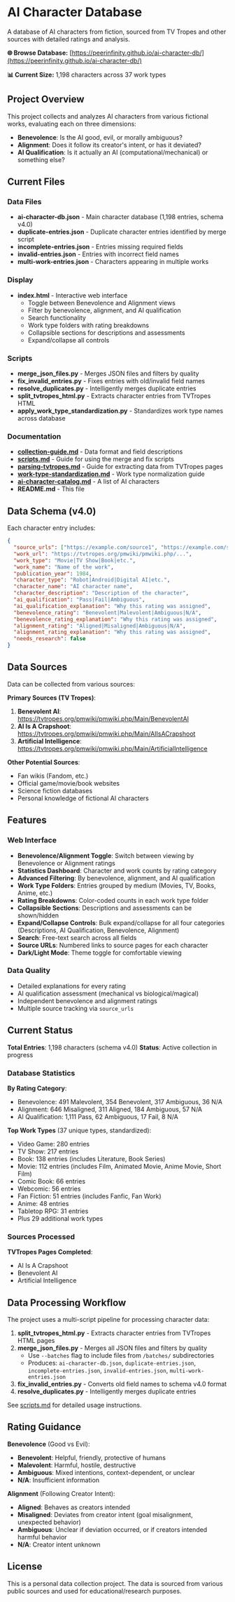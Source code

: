 # AI Character Database

A database of AI characters from fiction, sourced from TV Tropes and other sources with detailed ratings and analysis.

**🌐 Browse Database:** [https://peerinfinity.github.io/ai-character-db/](https://peerinfinity.github.io/ai-character-db/)

**📊 Current Size:** 1,198 characters across 37 work types

## Project Overview

This project collects and analyzes AI characters from various fictional works, evaluating each on three dimensions:
- **Benevolence**: Is the AI good, evil, or morally ambiguous?
- **Alignment**: Does it follow its creator's intent, or has it deviated?
- **AI Qualification**: Is it actually an AI (computational/mechanical) or something else?

## Current Files

### Data Files
- **ai-character-db.json** - Main character database (1,198 entries, schema v4.0)
- **duplicate-entries.json** - Duplicate character entries identified by merge script
- **incomplete-entries.json** - Entries missing required fields
- **invalid-entries.json** - Entries with incorrect field names
- **multi-work-entries.json** - Characters appearing in multiple works

### Display
- **index.html** - Interactive web interface
  - Toggle between Benevolence and Alignment views
  - Filter by benevolence, alignment, and AI qualification
  - Search functionality
  - Work type folders with rating breakdowns
  - Collapsible sections for descriptions and assessments
  - Expand/collapse all controls

### Scripts
- **merge_json_files.py** - Merges JSON files and filters by quality
- **fix_invalid_entries.py** - Fixes entries with old/invalid field names
- **resolve_duplicates.py** - Intelligently merges duplicate entries
- **split_tvtropes_html.py** - Extracts character entries from TVTropes HTML
- **apply_work_type_standardization.py** - Standardizes work type names across database

### Documentation
- **[collection-guide.md](collection-guide.md)** - Data format and field descriptions
- **[scripts.md](scripts.md)** - Guide for using the merge and fix scripts
- **[parsing-tvtropes.md](parsing-tvtropes.md)** - Guide for extracting data from TVTropes pages
- **[work-type-standardization.md](work-type-standardization.md)** - Work type normalization guide
- **[ai-character-catalog.md](ai-character-catalog.md)** - A list of AI characters
- **README.md** - This file

## Data Schema (v4.0)

Each character entry includes:

```json
{
  "source_urls": ["https://example.com/source1", "https://example.com/source2"],
  "work_url": "https://tvtropes.org/pmwiki/pmwiki.php/...",
  "work_type": "Movie|TV Show|Book|etc.",
  "work_name": "Name of the work",
  "publication_year": 1984,
  "character_type": "Robot|Android|Digital AI|etc.",
  "character_name": "AI character name",
  "character_description": "Description of the character",
  "ai_qualification": "Pass|Fail|Ambiguous",
  "ai_qualification_explanation": "Why this rating was assigned",
  "benevolence_rating": "Benevolent|Malevolent|Ambiguous|N/A",
  "benevolence_rating_explanation": "Why this rating was assigned",
  "alignment_rating": "Aligned|Misaligned|Ambiguous|N/A",
  "alignment_rating_explanation": "Why this rating was assigned",
  "needs_research": false
}
```

## Data Sources

Data can be collected from various sources:

**Primary Sources (TV Tropes)**:
1. **Benevolent AI**: https://tvtropes.org/pmwiki/pmwiki.php/Main/BenevolentAI
2. **AI Is A Crapshoot**: https://tvtropes.org/pmwiki/pmwiki.php/Main/AIIsACrapshoot
3. **Artificial Intelligence**: https://tvtropes.org/pmwiki/pmwiki.php/Main/ArtificialIntelligence

**Other Potential Sources**:
- Fan wikis (Fandom, etc.)
- Official game/movie/book websites
- Science fiction databases
- Personal knowledge of fictional AI characters

## Features

### Web Interface
- **Benevolence/Alignment Toggle**: Switch between viewing by Benevolence or Alignment ratings
- **Statistics Dashboard**: Character and work counts by rating category
- **Advanced Filtering**: By benevolence, alignment, and AI qualification
- **Work Type Folders**: Entries grouped by medium (Movies, TV, Books, Anime, etc.)
- **Rating Breakdowns**: Color-coded counts in each work type folder
- **Collapsible Sections**: Descriptions and assessments can be shown/hidden
- **Expand/Collapse Controls**: Bulk expand/collapse for all four categories (Descriptions, AI Qualification, Benevolence, Alignment)
- **Search**: Free-text search across all fields
- **Source URLs**: Numbered links to source pages for each character
- **Dark/Light Mode**: Theme toggle for comfortable viewing

### Data Quality
- Detailed explanations for every rating
- AI qualification assessment (mechanical vs biological/magical)
- Independent benevolence and alignment ratings
- Multiple source tracking via `source_urls`

## Current Status

**Total Entries**: 1,198 characters (schema v4.0)
**Status**: Active collection in progress

### Database Statistics

**By Rating Category**:
- Benevolence: 491 Malevolent, 354 Benevolent, 317 Ambiguous, 36 N/A
- Alignment: 646 Misaligned, 311 Aligned, 184 Ambiguous, 57 N/A
- AI Qualification: 1,111 Pass, 62 Ambiguous, 17 Fail, 8 N/A

**Top Work Types** (37 unique types, standardized):
- Video Game: 280 entries
- TV Show: 217 entries
- Book: 138 entries (includes Literature, Book Series)
- Movie: 112 entries (includes Film, Animated Movie, Anime Movie, Short Film)
- Comic Book: 66 entries
- Webcomic: 56 entries
- Fan Fiction: 51 entries (includes Fanfic, Fan Work)
- Anime: 48 entries
- Tabletop RPG: 31 entries
- Plus 29 additional work types

### Sources Processed

**TVTropes Pages Completed**:
- AI Is A Crapshoot
- Benevolent AI
- Artificial Intelligence

## Data Processing Workflow

The project uses a multi-script pipeline for processing character data:

1. **split_tvtropes_html.py** - Extracts character entries from TVTropes HTML pages
2. **merge_json_files.py** - Merges all JSON files and filters by quality
   - Use `--batches` flag to include files from `/batches/` subdirectories
   - Produces: `ai-character-db.json`, `duplicate-entries.json`, `incomplete-entries.json`, `invalid-entries.json`, `multi-work-entries.json`
3. **fix_invalid_entries.py** - Converts old field names to schema v4.0 format
4. **resolve_duplicates.py** - Intelligently merges duplicate entries

See [scripts.md](scripts.md) for detailed usage instructions.

## Rating Guidance

**Benevolence** (Good vs Evil):
- **Benevolent**: Helpful, friendly, protective of humans
- **Malevolent**: Harmful, hostile, destructive
- **Ambiguous**: Mixed intentions, context-dependent, or unclear
- **N/A**: Insufficient information

**Alignment** (Following Creator Intent):
- **Aligned**: Behaves as creators intended
- **Misaligned**: Deviates from creator intent (goal misalignment, unexpected behavior)
- **Ambiguous**: Unclear if deviation occurred, or if creators intended harmful behavior
- **N/A**: Creator intent unknown

## License

This is a personal data collection project. The data is sourced from various public sources and used for educational/research purposes.


